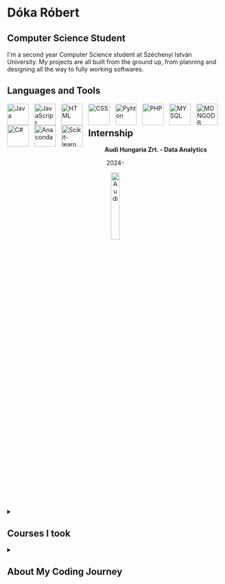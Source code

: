 # Dóka Róbert

## Computer Science Student 

I'm a second year Computer Science student at Széchenyi István University. My projects are all built from the ground up, from planning and designing all the way to fully working softwares.

## Languages and Tools
<div display = "flex">
          <img align="left" alt="Java" width="50px" style="padding-right:10px;" src="https://cdn.jsdelivr.net/gh/devicons/devicon@latest/icons/java/java-original.svg">
          <img align="left" alt="JavaScript" width="50px" style="padding-right:10px;" src="https://cdn.jsdelivr.net/gh/devicons/devicon@latest/icons/javascript/javascript-original.svg">
          <img align="left" alt="HTML" width="50px" style="padding-right:10px;" src="https://cdn.jsdelivr.net/gh/devicons/devicon@latest/icons/html5/html5-original.svg">
          <img align="left" alt="CSS" width="50px" style="padding-right:10px;" src="https://cdn.jsdelivr.net/gh/devicons/devicon@latest/icons/css3/css3-original.svg">
          <img align="left" alt="Pyhton" width="50px" style="padding-right:10px;" src="https://cdn.jsdelivr.net/gh/devicons/devicon@latest/icons/python/python-original.svg">
          <img align="left" alt="PHP" width="50px" style="padding-right:10px;" src="https://cdn.jsdelivr.net/gh/devicons/devicon@latest/icons/php/php-original.svg">
          <img align="left" alt="MYSQL" width="50px" style="padding-right:10px;" src="https://cdn.jsdelivr.net/gh/devicons/devicon@latest/icons/mysql/mysql-original-wordmark.svg">
          <img align="left" alt="MONGODB" width="50px" style="padding-right:10px;" src="https://cdn.jsdelivr.net/gh/devicons/devicon@latest/icons/mongodb/mongodb-original-wordmark.svg">
          <img align="left" alt="C#" width="50px" style="padding-right:10px;" src="https://cdn.jsdelivr.net/gh/devicons/devicon@latest/icons/csharp/csharp-original.svg">
          <img align="left" alt="Anaconda" width="50px" style="padding-right:10px;" src="https://cdn.jsdelivr.net/gh/devicons/devicon@latest/icons/anaconda/anaconda-original-wordmark.svg" />
          <img align="left" alt="Scikit-learn" width="50px" style="padding-right:10px;" src="https://cdn.jsdelivr.net/gh/devicons/devicon@latest/icons/scikitlearn/scikitlearn-original.svg" />
</div>
<br />

#
## Internship
<p align="center"><strong>Audi Hungaria Zrt. - Data Analytics</strong></p>
<p align="center">2024-</p>
<div align="center">
<img alt="Audi" width = 20% src="https://github.com/user-attachments/assets/44a9430b-c1c8-4e45-a12e-a6783529921d">
</div>

<details>
<summary><h2>Courses I took</h2></summary>

- Cybersecurity ⚙️
- AI Project ⚙️
- AI technologies ⚙️
- Parallel Programing ⚙️
- Soft-skills & Management ⚙️
- Combinatoric Optimalization ⚙️
- Basics of Neural Networks ✔️
- Computer Vision ✔️
- Software Development Methods ✔️
- Network Operating Systems I. ✔️
- IP Based Communication ✔️
- Stochastic Signals and Models ✔️
- Differential-Equations and System Controlling ✔️
- Optimalization ✔️
- Basics of Machine Learning ✔️
- Computer Networks ✔️
- Webtechnology and Webapplication Development ✔️
- Object-Oriented Programming ✔️
- Discrete Math ✔️
- Calculus ✔️
- Linear Algebra ✔️
- Python programming ✔️
- Algorithms and Data Structures ✔️
- Databases ✔️
</details>

<details>
          
<summary><h2>About My Coding Journey</h2></summary>
          I started my computer science journey 3 years ago. My original craft was automation but I found myself interested in computer science so I applied and got accepted at the Széchenyi István University where I started my CS career. After 1 year I got an internship offer from AUDI Hungaria in a Data Analytics position where I'm currently working. I'm developing data preprocesser applications, graph automation and AI for AUDI. I built more than 10 University project all by myself from the ground up. These projects include a Database Management System, CNN/ResNet architecture development, Online web based game... I'm interested in learning new skills everyday.
          
</details>

